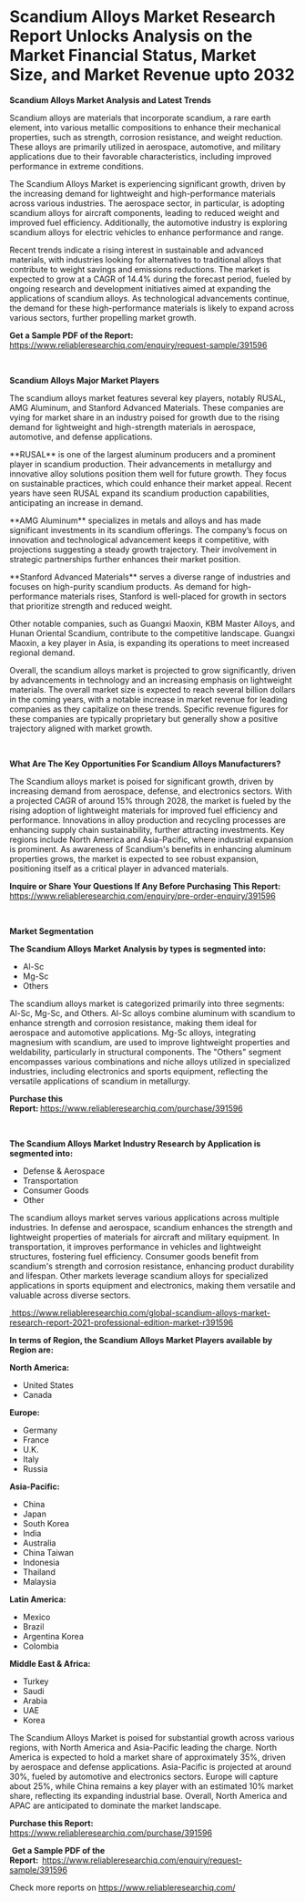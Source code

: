 <p><h1>Scandium Alloys Market Research Report Unlocks Analysis on the Market Financial Status, Market Size, and Market Revenue upto 2032</h1></p><p><strong>Scandium Alloys Market Analysis and Latest Trends</strong></p>
<p><p>Scandium alloys are materials that incorporate scandium, a rare earth element, into various metallic compositions to enhance their mechanical properties, such as strength, corrosion resistance, and weight reduction. These alloys are primarily utilized in aerospace, automotive, and military applications due to their favorable characteristics, including improved performance in extreme conditions.</p><p>The Scandium Alloys Market is experiencing significant growth, driven by the increasing demand for lightweight and high-performance materials across various industries. The aerospace sector, in particular, is adopting scandium alloys for aircraft components, leading to reduced weight and improved fuel efficiency. Additionally, the automotive industry is exploring scandium alloys for electric vehicles to enhance performance and range.</p><p>Recent trends indicate a rising interest in sustainable and advanced materials, with industries looking for alternatives to traditional alloys that contribute to weight savings and emissions reductions. The market is expected to grow at a CAGR of 14.4% during the forecast period, fueled by ongoing research and development initiatives aimed at expanding the applications of scandium alloys. As technological advancements continue, the demand for these high-performance materials is likely to expand across various sectors, further propelling market growth.</p></p>
<p><strong>Get a Sample PDF of the Report:&nbsp;</strong> <a href="https://www.reliableresearchiq.com/enquiry/request-sample/391596?utm_campaign=2926&utm_medium=2&utm_source=Github&utm_content=ia&utm_term=29032025&utm_id=scandium-alloys">https://www.reliableresearchiq.com/enquiry/request-sample/391596</a></p>
<p>&nbsp;</p>
<p><strong>Scandium Alloys Major Market Players</strong></p>
<p><p>The scandium alloys market features several key players, notably RUSAL, AMG Aluminum, and Stanford Advanced Materials. These companies are vying for market share in an industry poised for growth due to the rising demand for lightweight and high-strength materials in aerospace, automotive, and defense applications.</p><p>**RUSAL** is one of the largest aluminum producers and a prominent player in scandium production. Their advancements in metallurgy and innovative alloy solutions position them well for future growth. They focus on sustainable practices, which could enhance their market appeal. Recent years have seen RUSAL expand its scandium production capabilities, anticipating an increase in demand.</p><p>**AMG Aluminum** specializes in metals and alloys and has made significant investments in its scandium offerings. The company’s focus on innovation and technological advancement keeps it competitive, with projections suggesting a steady growth trajectory. Their involvement in strategic partnerships further enhances their market position.</p><p>**Stanford Advanced Materials** serves a diverse range of industries and focuses on high-purity scandium products. As demand for high-performance materials rises, Stanford is well-placed for growth in sectors that prioritize strength and reduced weight.</p><p>Other notable companies, such as Guangxi Maoxin, KBM Master Alloys, and Hunan Oriental Scandium, contribute to the competitive landscape. Guangxi Maoxin, a key player in Asia, is expanding its operations to meet increased regional demand. </p><p>Overall, the scandium alloys market is projected to grow significantly, driven by advancements in technology and an increasing emphasis on lightweight materials. The overall market size is expected to reach several billion dollars in the coming years, with a notable increase in market revenue for leading companies as they capitalize on these trends. Specific revenue figures for these companies are typically proprietary but generally show a positive trajectory aligned with market growth.</p></p>
<p>&nbsp;</p>
<p><strong>What Are The Key Opportunities For Scandium Alloys Manufacturers?</strong></p>
<p><p>The Scandium alloys market is poised for significant growth, driven by increasing demand from aerospace, defense, and electronics sectors. With a projected CAGR of around 15% through 2028, the market is fueled by the rising adoption of lightweight materials for improved fuel efficiency and performance. Innovations in alloy production and recycling processes are enhancing supply chain sustainability, further attracting investments. Key regions include North America and Asia-Pacific, where industrial expansion is prominent. As awareness of Scandium's benefits in enhancing aluminum properties grows, the market is expected to see robust expansion, positioning itself as a critical player in advanced materials.</p></p>
<p><strong>Inquire or Share Your Questions If Any Before Purchasing This Report:</strong> <a href="https://www.reliableresearchiq.com/enquiry/pre-order-enquiry/391596?utm_campaign=2926&utm_medium=2&utm_source=Github&utm_content=ia&utm_term=29032025&utm_id=scandium-alloys">https://www.reliableresearchiq.com/enquiry/pre-order-enquiry/391596</a></p>
<p>&nbsp;</p>
<p><strong>Market Segmentation</strong></p>
<p><strong>The Scandium Alloys Market Analysis by types is segmented into:</strong></p>
<p><ul><li>Al-Sc</li><li>Mg-Sc</li><li>Others</li></ul></p>
<p><p>The scandium alloys market is categorized primarily into three segments: Al-Sc, Mg-Sc, and Others. Al-Sc alloys combine aluminum with scandium to enhance strength and corrosion resistance, making them ideal for aerospace and automotive applications. Mg-Sc alloys, integrating magnesium with scandium, are used to improve lightweight properties and weldability, particularly in structural components. The "Others" segment encompasses various combinations and niche alloys utilized in specialized industries, including electronics and sports equipment, reflecting the versatile applications of scandium in metallurgy.</p></p>
<p><strong>Purchase this Report:&nbsp;</strong><a href="https://www.reliableresearchiq.com/purchase/391596?utm_campaign=2926&utm_medium=2&utm_source=Github&utm_content=ia&utm_term=29032025&utm_id=scandium-alloys">https://www.reliableresearchiq.com/purchase/391596</a></p>
<p>&nbsp;</p>
<p><strong>The Scandium Alloys Market Industry Research by Application is segmented into:</strong></p>
<p><ul><li>Defense & Aerospace</li><li>Transportation</li><li>Consumer Goods</li><li>Other</li></ul></p>
<p><p>The scandium alloys market serves various applications across multiple industries. In defense and aerospace, scandium enhances the strength and lightweight properties of materials for aircraft and military equipment. In transportation, it improves performance in vehicles and lightweight structures, fostering fuel efficiency. Consumer goods benefit from scandium's strength and corrosion resistance, enhancing product durability and lifespan. Other markets leverage scandium alloys for specialized applications in sports equipment and electronics, making them versatile and valuable across diverse sectors.</p></p>
<p><a href="https://www.reliableresearchiq.com/global-scandium-alloys-market-research-report-2021-professional-edition-market-r391596?utm_campaign=2926&utm_medium=2&utm_source=Github&utm_content=ia&utm_term=29032025&utm_id=scandium-alloys">&nbsp;https://www.reliableresearchiq.com/global-scandium-alloys-market-research-report-2021-professional-edition-market-r391596</a></p>
<p><strong>In terms of Region, the Scandium Alloys Market Players available by Region are:</strong></p>
<p>
    <p> <strong> North America: </strong>
        <ul>
            <li>United States</li>
            <li>Canada</li>
        </ul>
        </p> 
    <p> <strong> Europe: </strong>
        <ul>
            <li>Germany</li>
            <li>France</li>
            <li>U.K.</li>
            <li>Italy</li>
            <li>Russia</li>
        </ul>
        </p> 
    <p> <strong> Asia-Pacific: </strong>
        <ul>
            <li>China</li>
            <li>Japan</li>
            <li>South Korea</li>
            <li>India</li>
            <li>Australia</li>
            <li>China Taiwan</li>
            <li>Indonesia</li>
            <li>Thailand</li>
            <li>Malaysia</li>
        </ul>
        </p> 
    <p> <strong> Latin America: </strong>
        <ul>
            <li>Mexico</li>
            <li>Brazil</li>
            <li>Argentina Korea</li>
            <li>Colombia</li>
        </ul>
        </p> 
    <p> <strong> Middle East & Africa: </strong>
        <ul>
            <li>Turkey</li>
            <li>Saudi</li>
            <li>Arabia</li>
            <li>UAE</li>
            <li>Korea</li>
        </ul>
    </p>
    </p>
<p><p>The Scandium Alloys Market is poised for substantial growth across various regions, with North America and Asia-Pacific leading the charge. North America is expected to hold a market share of approximately 35%, driven by aerospace and defense applications. Asia-Pacific is projected at around 30%, fueled by automotive and electronics sectors. Europe will capture about 25%, while China remains a key player with an estimated 10% market share, reflecting its expanding industrial base. Overall, North America and APAC are anticipated to dominate the market landscape.</p></p>
<p><strong>Purchase this Report: </strong><a href="https://www.reliableresearchiq.com/purchase/391596?utm_campaign=2926&utm_medium=2&utm_source=Github&utm_content=ia&utm_term=29032025&utm_id=scandium-alloys">https://www.reliableresearchiq.com/purchase/391596</a></p>
<p>&nbsp;<strong>Get a Sample PDF of the Report:&nbsp;&nbsp;</strong><a href="https://www.reliableresearchiq.com/enquiry/request-sample/391596?utm_campaign=2926&utm_medium=2&utm_source=Github&utm_content=ia&utm_term=29032025&utm_id=scandium-alloys">https://www.reliableresearchiq.com/enquiry/request-sample/391596</a></p>
<p><strong></strong></p>
<p>Check more reports on <a href="https://www.reliableresearchiq.com/?utm_campaign=2926&utm_medium=2&utm_source=Github&utm_content=ia&utm_term=29032025&utm_id=scandium-alloys">https://www.reliableresearchiq.com/</a></p>